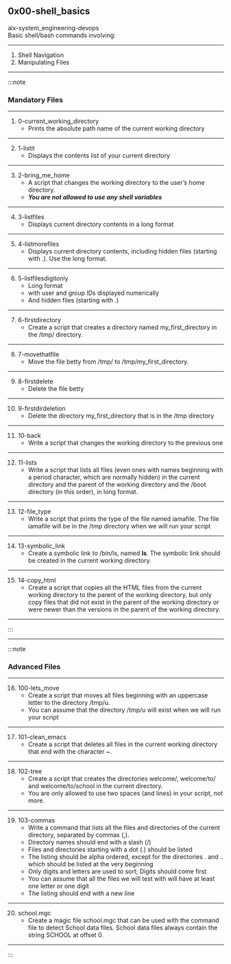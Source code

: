  ## 0x00-shell_basics

alx-system_engineering-devops</br>
Basic shell/bash commands involving:
  
____
  1. Shell Navigation
  2. Manipulating Files

____

:::note
### Mandatory Files
___

1. 0-current_working_directory
   - Prints the absolute path name of the current working directory
____
2. 1-listit
    - Displays the contents list of your current directory
____
3. 2-bring_me_home
    - A script that changes the working directory to the user’s home directory.
    - **_You are not allowed to use any shell variables_**
____
4. 3-listfiles
    - Displays current directory contents in a long format
____
5. 4-listmorefiles
    - Displays current directory contents, including hidden files (starting with .). Use the long format.
____
6. 5-listfilesdigitonly
    - Long format
    - with user and group IDs displayed numerically
    - And hidden files (starting with .)
____
7. 6-firstdirectory
    - Create a script that creates a directory named my_first_directory in the /tmp/ directory.
____
8. 7-movethatfile
    - Move the file betty from /tmp/ to /tmp/my_first_directory.
____
9. 8-firstdelete
    - Delete the file betty
____
10. 9-firstdirdeletion
    - Delete the directory my_first_directory that is in the /tmp directory
____
11. 10-back
    - Write a script that changes the working directory to the previous one
____
12. 11-lists
    - Write a script that lists all files (even ones with names beginning with a period character, which are normally hidden) in the current directory and the parent of the working directory and the /boot directory (in this order), in long format.
____
13. 12-file_type
    - Write a script that prints the type of the file named iamafile. The file iamafile will be in the /tmp directory when we will run your script
____
14. 13-symbolic_link
    - Create a symbolic link to /bin/ls, named __ls__. The symbolic link should be created in the current working directory.
____
15. 14-copy_html
    - Create a script that copies all the HTML files from the current working directory to the parent of the working directory, but only copy files that did not exist in the parent of the working directory or were newer than the versions in the parent of the working directory.
____
:::

____
:::note
### Advanced Files
____

16. 100-lets_move
    - Create a script that moves all files beginning with an uppercase letter to the directory /tmp/u.
    - You can assume that the directory /tmp/u will exist when we will run your script
____
17. 101-clean_emacs
    - Create a script that deletes all files in the current working directory that end with the character ~.
____
18. 102-tree
    - Create a script that creates the directories welcome/, welcome/to/ and welcome/to/school in the current directory.
    - You are only allowed to use two spaces (and lines) in your script, not more.
____

19. 103-commas
    - Write a command that lists all the files and directories of the current directory, separated by commas (,).
    - Directory names should end with a slash (/)
    - Files and directories starting with a dot (.) should be listed
    - The listing should be alpha ordered, except for the directories . and .. which should be listed at the very beginning
    - Only digits and letters are used to sort; Digits should come first
    - You can assume that all the files we will test with will have at least one letter or one digit
    - The listing should end with a new line
____
20. school.mgc
    - Create a magic file school.mgc that can be used with the command file to detect School data files. School data files always contain the string SCHOOL at offset 0.
____









:::
